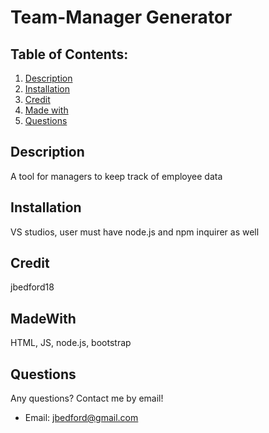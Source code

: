 # Team-Manager Generator
## Table of Contents:
1. [Description](#description)
2. [Installation](#install)
3. [Credit](#credit)
4. [Made with](#MadeWith)
5. [Questions](#questions)
## Description
A tool for managers to keep track of employee data
## Installation
VS studios, user must have node.js and npm inquirer as well
## Credit
jbedford18
## MadeWith
HTML, JS, node.js, bootstrap
## Questions
Any questions? Contact me by email!
* Email: jbedford@gmail.com